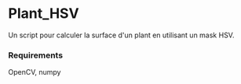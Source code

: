 # Plant_HSV

Un script pour calculer la surface d'un plant en utilisant un mask HSV.


### Requirements

OpenCV, numpy



